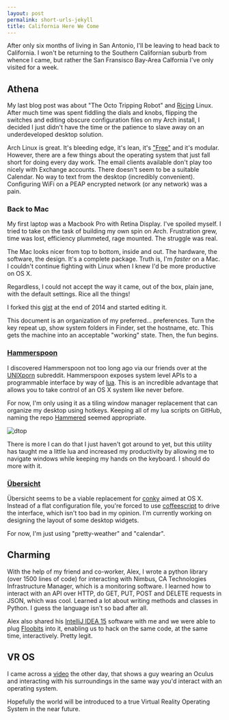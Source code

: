 ```yaml
---
layout: post
permalink: short-urls-jekyll
title: California Here We Come
---
```


After only six months of living in San Antonio, I'll be leaving to head back to California. I won't be returning to the
Southern Californian suburb from whence I came, but rather the San Fransisco Bay-Area Calfornia I've only visited for a week.
<!--more-->
## Athena

My last blog post was about "The Octo Tripping Robot" and [Ricing](http://installgentoo.wikia.com/wiki/GNU/Linux_Ricing)
 Linux. After much time was spent fiddling the dials and knobs, flipping the switches and editing obscure configuration
 files on my Arch install, I decided I just didn't have the time or the patience to slave away on an underdeveloped
 desktop solution.

Arch Linux is great. It's bleeding edge, it's lean, it's ["Free"](http://www.gnu.org/philosophy/free-sw.en.html) and it's
 modular. However, there are a few things about the operating system that just fall short for doing every day work. The 
 email clients available don't play too nicely with Exchange accounts. There doesn't seem to be a suitable Calendar. No 
 way to text from the desktop (incredibly convenient). Configuring WiFi on a PEAP encrypted network (or any network) 
 was a pain. 

### Back to Mac

My first laptop was a Macbook Pro with Retina Display. I've spoiled myself. I tried to take on the task of building my
own spin on Arch. Frustration grew, time was lost, efficiency plummeted, rage mounted. The struggle was real.

The Mac looks nicer from top to bottom, inside and out. The hardware, the software, the design. It's a complete package.
Truth is, I'm *faster* on a Mac. I couldn't continue fighting with Linux when I knew I'd be more productive on OS X.

Regardless, I could not accept the way it came, out of the box, plain jane, with the default settings. Rice all the things!

I forked this [gist](https://gist.github.com/internaught/fc60bfb98993e9874655) at the end of 2014 and started editing it.

This document is an organization of my preferred... preferences. Turn the key repeat up, show system folders in Finder,
set the hostname, etc. This gets the machine into an acceptable "working" state. Then, the fun begins.

### [Hammerspoon](http://www.hammerspoon.org/)

I discovered Hammerspoon not too long ago via our friends over at the [UNIXporn](https://reddit.com/r/unixporn)
subreddit. Hammerspoon exposes system level APIs to a programmable interface by way of [lua](http://www.lua.org/). This is
an incredible advantage that allows you to take control of an OS X system like never before.

For now, I'm only using it as a tiling window manager replacement that can organize my desktop using hotkeys. Keeping all of 
my lua scripts on GitHub, naming the repo [Hammered](https://github.com/internaught/hammered) seemed appropriate.

![dtop](https://u.teknik.io/jfJ59i.png)

There is more I can do that I just haven't got around to yet, but this utility has taught me a little lua and increased
my productivity by allowing me to navigate windows while keeping my hands on the keyboard. I should do more with it.

### [Übersicht](http://tracesof.net/uebersicht/)

Übersicht seems to be a viable replacement for [conky](https://github.com/brndnmtthws/conky)
aimed at OS X. Instead of a flat configuration file, you're forced to use [coffeescript](http://coffeescript.org/) to drive
the interface, which isn't too bad in my opinion. I'm currently working on designing the layout of some desktop widgets.

For now, I'm just using "pretty-weather" and "calendar".

## Charming

With the help of my friend and co-worker, Alex, I wrote a python library (over 1500 lines of code) for interacting with 
Nimbus, CA Technologies Infrastructure Manager, which is a monitoring software. I learned how to interact with an API over
HTTP, do GET, PUT, POST and DELETE requests in JSON, which was cool. Learned a lot about writing methods and classes in 
Python. I guess the language isn't so bad after all.

Alex also shared his [IntelliJ IDEA 15](https://www.jetbrains.com/idea/) software with me and we were able to plug [Floobits](https://floobits.com/) 
into it, enabling us to hack on the same code, at the same time, interactively. Pretty legit.

## VR OS

I came across a [video](https://www.youtube.com/watch?v=zxM4vN_4jJY&spfreload=10) the other day, that shows a guy wearing an 
Oculus and interacting with his surroundings in the same way you'd interact with an operating system.

Hopefully the world will be introduced to a true Virtual Reality Operating System in the near future.

